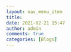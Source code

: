 ```yaml
---
layout: nav_menu_item
title: 
date: 2021-02-21 15:47
author: admin
comments: true
categories: [Blogs]
---
```

 
